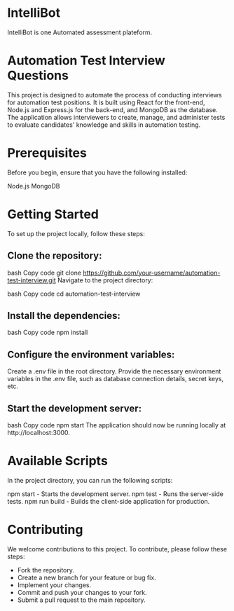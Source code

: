 # IntelliBot

IntelliBot is one Automated assessment plateform. 

# Automation Test Interview Questions
This project is designed to automate the process of conducting interviews for automation test positions. It is built using React for the front-end, Node.js and Express.js for the back-end, and MongoDB as the database. The application allows interviewers to create, manage, and administer tests to evaluate candidates' knowledge and skills in automation testing.

# Prerequisites
Before you begin, ensure that you have the following installed:

Node.js
MongoDB 

# Getting Started
To set up the project locally, follow these steps:

## Clone the repository:

bash
Copy code
git clone https://github.com/your-username/automation-test-interview.git
Navigate to the project directory:

bash
Copy code
cd automation-test-interview

## Install the dependencies:

bash
Copy code
npm install

## Configure the environment variables:

Create a .env file in the root directory.
Provide the necessary environment variables in the .env file, such as database connection details, secret keys, etc.

## Start the development server:

bash
Copy code
npm start
The application should now be running locally at http://localhost:3000.


# Available Scripts
In the project directory, you can run the following scripts:

npm start - Starts the development server.
npm test - Runs the server-side tests.
npm run build - Builds the client-side application for production.

# Contributing
We welcome contributions to this project. To contribute, please follow these steps:

- Fork the repository.
- Create a new branch for your feature or bug fix.
- Implement your changes.
- Commit and push your changes to your fork.
- Submit a pull request to the main repository.

